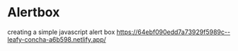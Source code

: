# Alertbox
creating a simple javascript alert box
https://64ebf090edd7a73929f5989c--leafy-concha-a6b598.netlify.app/

